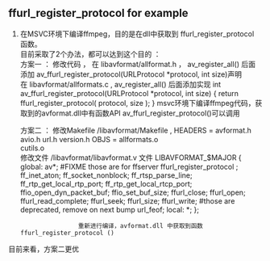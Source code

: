 ## ffurl_register_protocol for example

1. 在MSVC环境下编译ffmpeg，目的是在dll中获取到 ffurl_register_protocol 函数。    
   目前采取了2个办法，都可以达到这个目的 ：    
   方案一 ： 修改代码 ， 在 libavformat/allformat.h ， av_register_all() 后面添加 av_ffurl_register_protocol(URLProtocol *protocol, int size)声明   
                         在 libavformat/allformats.c , av_register_all() 后面添加实现
                         int av_ffurl_register_protocol(URLProtocol *protocol, int size)
                         {
                            return ffurl_register_protocol( protocol, size );
                         }
              msvc环境下编译ffmpeg代码，获取到的avformat.dll中有函数API   av_ffurl_register_protocol()可以调用

   方案二 ：  修改Makefile  /libavformat/Makefile  , 
                           HEADERS = avformat.h avio.h url.h version.h
                           OBJS = allformats.o         \
                           cutils.o             \
              修改文件     /libavformat/libavformat.v 文件
               LIBAVFORMAT_$MAJOR {
        global: av*;
                #FIXME those are for ffserver
                ffurl_register_protocol ;
                ff_inet_aton;
                ff_socket_nonblock;
                ff_rtsp_parse_line;
                ff_rtp_get_local_rtp_port;
                ff_rtp_get_local_rtcp_port;
                ffio_open_dyn_packet_buf;
                ffio_set_buf_size;
                ffurl_close;
                ffurl_open;
                ffurl_read_complete;
                ffurl_seek;
                ffurl_size;
                ffurl_write;
                #those are deprecated, remove on next bump
                url_feof;
        local: *;
};

                       重新进行编译，avformat.dll 中获取到函数 ffurl_register_protocol ()

目前来看，方案二更优
